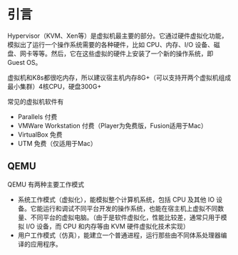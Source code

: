 # 引言

Hypervisor（KVM、Xen等）是虚拟机最主要的部分。它通过硬件虚拟化功能，模拟出了运行一个操作系统需要的各种硬件，比如 CPU、内存、I/O 设备、磁盘、网卡等等。然后，它在这些虚拟的硬件上安装了一个新的操作系统，即 Guest OS。

虚拟机和K8s都很吃内存，所以建议宿主机内存8G+（可以支持开两个虚拟机组成最小集群）4核CPU，硬盘300G+

常见的虚拟机软件有

- Parallels 付费
- VMWare Workstation 付费（Player为免费版，Fusion适用于Mac）
- VirtualBox 免费
- UTM 免费（仅适用于Mac）

## QEMU

QEMU 有两种主要工作模式

- 系统工作模式（虚拟化），能模拟整个计算机系统，包括 CPU 及其他 IO 设备。它能运行和调试不同平台开发的操作系统，也能在宿主机上虚拟不同数量、不同平台的虚拟电脑。（由于是软件虚拟化，性能比较差，通常只用于模拟 I/O 设备，而 CPU 和内存等由 KVM 硬件虚拟化技术实现）
- 用户工作模式（仿真），能建立一个普通进程，运行那些由不同体系处理器编译的应用程序。
